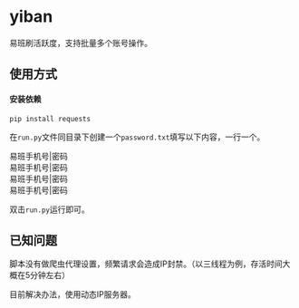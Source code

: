 # yiban
易班刷活跃度，支持批量多个账号操作。

## 使用方式

#### 安装依赖
`pip install requests`


在`run.py`文件同目录下创建一个`password.txt`填写以下内容，一行一个。

易班手机号|密码<br>
易班手机号|密码<br>
易班手机号|密码<br>
易班手机号|密码<br>

双击`run.py`运行即可。

## 已知问题

脚本没有做爬虫代理设置，频繁请求会造成IP封禁。（以三线程为例，存活时间大概在5分钟左右）

目前解决办法，使用动态IP服务器。